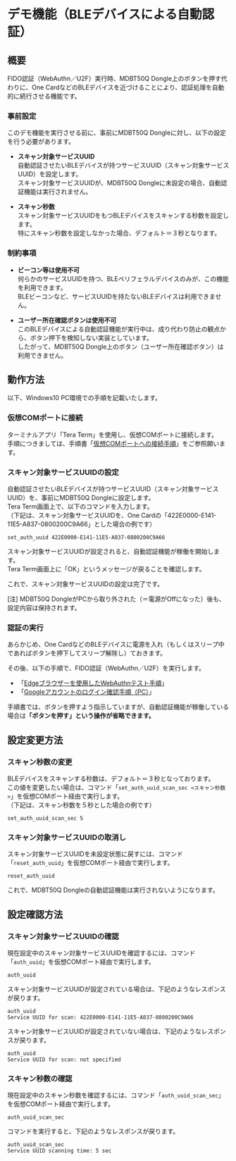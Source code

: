 # デモ機能（BLEデバイスによる自動認証）

## 概要

FIDO認証（WebAuthn／U2F）実行時、MDBT50Q Dongle上のボタンを押す代わりに、One CardなどのBLEデバイスを近づけることにより、認証処理を自動的に続行させる機能です。

### 事前設定

このデモ機能を実行させる前に、事前にMDBT50Q Dongleに対し、以下の設定を行う必要があります。

- <b>スキャン対象サービスUUID</b><br>
自動認証させたいBLEデバイスが持つサービスUUID（スキャン対象サービスUUID）を設定します。<br>
スキャン対象サービスUUIDが、MDBT50Q Dongleに未設定の場合、自動認証機能は実行されません。

- <b>スキャン秒数</b><br>
スキャン対象サービスUUIDをもつBLEデバイスをスキャンする秒数を設定します。<br>
特にスキャン秒数を設定しなかった場合、デフォルト＝３秒となります。

### 制約事項

- <b>ビーコン等は使用不可</b><br>
何らかのサービスUUIDを持つ、BLEペリフェラルデバイスのみが、この機能を利用できます。<br>
BLEビーコンなど、サービスUUIDを持たないBLEデバイスは利用できません。

- <b>ユーザー所在確認ボタンは使用不可</b><br>
このBLEデバイスによる自動認証機能が実行中は、成り代わり防止の観点から、ボタン押下を検知しない実装としています。<br>
したがって、MDBT50Q Dongle上のボタン（ユーザー所在確認ボタン）は利用できません。

## 動作方法

以下、Windows10 PC環境での手順を記載いたします。

### 仮想COMポートに接続

ターミナルアプリ「Tera Term」を使用し、仮想COMポートに接続します。<br>
手順につきましては、手順書「[仮想COMポートへの接続手順](../../FIDO2Device/MDBT50Q_Dongle/CDCCONNECT.md)」をご参照願います。

### スキャン対象サービスUUIDの設定

自動認証させたいBLEデバイスが持つサービスUUID（スキャン対象サービスUUID）を、事前にMDBT50Q Dongleに設定します。<br>
Tera Term画面上で、以下のコマンドを入力します。<br>
（下記は、スキャン対象サービスUUIDを、One Cardの「422E0000-E141-11E5-A837-0800200C9A66」とした場合の例です）
```
set_auth_uuid 422E0000-E141-11E5-A837-0800200C9A66
```
スキャン対象サービスUUIDが設定されると、自動認証機能が稼働を開始します。<br>
Tera Term画面上に「OK」というメッセージが戻ることを確認します。

これで、スキャン対象サービスUUIDの設定は完了です。

[注] MDBT50Q DongleがPCから取り外された（＝電源がOffになった）後も、設定内容は保持されます。<br>

### 認証の実行

あらかじめ、One CardなどのBLEデバイスに電源を入れ（もしくはスリープ中であればボタンを押下してスリープ解除し）ておきます。

その後、以下の手順で、FIDO認証（WebAuthn／U2F）を実行します。
- 「[Edgeブラウザーを使用したWebAuthnテスト手順](WEBAUTHNTEST.md)」
- 「[Googleアカウントのログイン確認手順（PC）](PCCHROME.md)」

手順書では、ボタンを押すよう指示していますが、自動認証機能が稼働している場合は<b>「ボタンを押す」という操作が省略できます。</b>

## 設定変更方法

### スキャン秒数の変更

BLEデバイスをスキャンする秒数は、デフォルト＝３秒となっております。<br>
この値を変更したい場合は、コマンド「`set_auth_uuid_scan_sec <スキャン秒数>`」を仮想COMポート経由で実行します。<br>
（下記は、スキャン秒数を５秒とした場合の例です）
```
set_auth_uuid_scan_sec 5
```

### スキャン対象サービスUUIDの取消し

スキャン対象サービスUUIDを未設定状態に戻すには、コマンド「`reset_auth_uuid`」を仮想COMポート経由で実行します。
```
reset_auth_uuid
```

これで、MDBT50Q Dongleの自動認証機能は実行されないようになります。

## 設定確認方法

### スキャン対象サービスUUIDの確認

現在設定中のスキャン対象サービスUUIDを確認するには、コマンド「`auth_uuid`」を仮想COMポート経由で実行します。
```
auth_uuid
```

スキャン対象サービスUUIDが設定されている場合は、下記のようなレスポンスが戻ります。
```
auth_uuid
Service UUID for scan: 422E0000-E141-11E5-A837-0800200C9A66
```

スキャン対象サービスUUIDが設定されていない場合は、下記のようなレスポンスが戻ります。
```
auth_uuid
Service UUID for scan: not specified
```


### スキャン秒数の確認

現在設定中のスキャン秒数を確認するには、コマンド「`auth_uuid_scan_sec`」を仮想COMポート経由で実行します。<br>
```
auth_uuid_scan_sec
```

コマンドを実行すると、下記のようなレスポンスが戻ります。
```
auth_uuid_scan_sec
Service UUID scanning time: 5 sec
```

